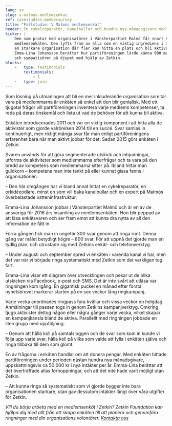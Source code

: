```yaml
---
lang: sv
slug: v-malmos-medlemsenkat
ref: casestudies.membersurvey
title: "Fallstudie: V Malmös medlemsenkät"
header: En cykelreparatör, kanelbullar och hundra nya månadsgivare med Zetkins enkäter
kicker: |
    Den som pratar med organisatörer i Vänsterpartiet Malmö får snart höra om
    medlemsenkäten. Den lyfts fram av alla som en viktig ingrediens i att bygga
    en starkare organisation där fler kan hitta en plats och bli aktiva.
    Emma-Lina Johansson berättar hur partiföreningen lärde känna 900 medlemmar
    och sympatisörer på djupet med hjälp av Zetkin.
blocks:
    -   type: testimonials
        testimonials:
            - 1
    -   type: join
---
```


Som lösning på utmaningen att bli en mer inkluderande organisation som tar vara
på medlemmarna är enkäten så enkel att den blir genialisk. Med ett tjugotal
frågor vill partiföreningen inventera varje medlems kompetenser, ta reda på
deras önskemål och lista ut vad de behöver för att kunna bli aktiva.

Enkäten introducerades 2011 och var en viktig komponent i att hitta alla de
aktivister som gjorde valrörelsen 2014 till en succé. Svar samlas in
kontinuerligt, men riktigt många svar får man enligt partiföreningens
erfarenhet bara när man aktivt jobbar för det. Sedan 2015 görs enkäten i
Zetkin.

Svaren används för att göra segmenterade utskick och inbjudningar, utforma
de aktiviteter som medlemmarna efterfrågar och ta vara på den bredd av
kompetens som medlemmarna sitter på. Ibland hittar man guldkorn – kompetens
man inte tänkt på eller kunnat gissa fanns i organisationen.

– Den här omgången har vi bland annat hittat en cykelreparatör, en
orkidéeodlare, minst en som vill baka kanelbullar och en expert på Malmös
överbelastade vatteninfrastruktur.

Emma-Lina Johansson jobbar i Vänsterpartiet Malmö och är en av de ansvariga för
2016 års insamling av medlemsenkäten. Hon blir peppad av att läsa enkätsvaren
och ser fram emot att kunna dra nytta av all den information de fått in.

Förra gången fick man in ungefär 300 svar genom att ringa runt. Denna gång var
målet betydligt högre – 800 svar. För att uppnå det gjorde man en tydlig plan,
och utrustade sig med Zetkins enkät- och telefonverktyg.

– Under augusti och september spred vi enkäten i varenda kanal vi har, men det
var när vi började ringa systematiskt med Zetkin som det verkligen tog fart.

Emma-Lina visar ett diagram över utvecklingen och pekar ut de olika utskicken
via Facebook, e-post och SMS. Det är inte svårt att utläsa var ringningen kom
igång. En gigantisk puckel en månad efter första nyhetsbrevet markerar starten
på en sex veckor lång ringkampanj.

Varje vecka anordnades ringpass fyra kvällar och vissa veckor en helgdag.
Anmälningar till passen togs in genom Zetkins kampanjverktyg. Omkring tjugo
aktivister deltog någon eller några gånger varje vecka, vilket skapar en
kampanjkänsla bland de aktiva. Parallellt med ringningen jobbade en liten
grupp med uppföljning.

– Genom att hålla koll på samtalsloggen och de svar som kom in kunde vi följa
upp varje svar, hålla koll på vilka som valde att fylla i enkäten själva och
ringa tillbaka till dem som glömt.

En av frågorna i enkäten handlar om att donera pengar. Med enkäten hittade
partiföreningen under perioden nästan hundra nya månadsgivare, uppskattningsvis
ca 50 000 kr i nya intäkter per år. Emma-Lina berättar att det överträffade
allas förhoppningar, och att det inte hade varit möjligt utan Zetkin.

– Att kunna ringa så systematiskt som vi gjorde bygger inte bara
organisationen starkare, utan gav dessutom intäkter långt över våra utgifter
för Zetkin.

_Vill du börja arbeta med en medlemsenkät i Zetkin? Zetkin Foundation kan
hjälpa dig med allt från att skapa enkäten till att planera och genomföra
ringningar med din organisations volontärer.
[Kontakta oss](/sv/kontakt)_
